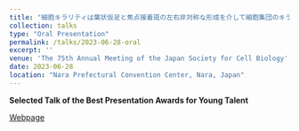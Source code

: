 ```yaml
---
title: "細胞キラリティは葉状仮足と焦点接着斑の左右非対称な形成を介して細胞集団のキラルな回転運動を生み出す"
collection: talks
type: "Oral Presentation"
permalink: /talks/2023-06-28-oral
excerpt: ''
venue: 'The 75th Annual Meeting of the Japan Society for Cell Biology'
date: 2023-06-28
location: "Nara Prefectural Convention Center, Nara, Japan"
---
```


**Selected Talk of the Best Presentation Awards for Young Talent**

[Webpage](https://synonis.com/jscb2023)
